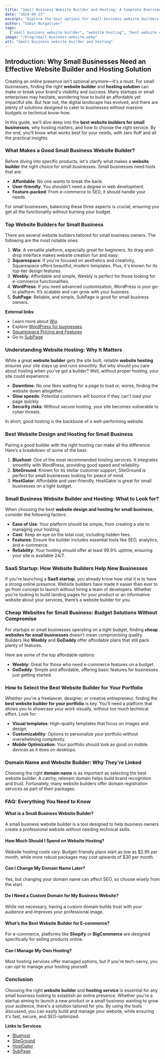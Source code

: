 ```yaml
---
title: "Small Business Website Builder and Hosting: A Complete Overview"
date: "2024-09-23"
excerpt: "Explore the best options for small business website builders and hosting to create a professional online presence with minimal effort."
author: "Sabyr Nurgaliyev"
tags:
  ["small business website builder", "website hosting", "best website design and hosting for small business"]
image: "/blog/small-business-website.webp"
alt: "Small business website builder and hosting"
---
```


## Introduction: Why Small Businesses Need an Effective Website Builder and Hosting Solution

Creating an online presence isn't optional anymore—it's a must. For small businesses, finding the right **website builder** and **hosting solution** can make or break your brand's visibility and success. Many startups or small enterprises may hesitate, wondering how to build an affordable yet impactful site. But fear not, the digital landscape has evolved, and there are plenty of solutions designed to cater to businesses without massive budgets or technical know-how.

In this guide, we'll dive deep into the **best website builders for small businesses**, why hosting matters, and how to choose the right service. By the end, you’ll know what works best for your needs, with zero fluff and all the practical insights.

### What Makes a Good Small Business Website Builder?

Before diving into specific products, let's clarify what makes a **website builder** the right choice for small businesses. Small businesses need tools that are:

- **Affordable**: No one wants to break the bank.
- **User-friendly**: You shouldn’t need a degree in web development.
- **Feature-packed**: From e-commerce to SEO, it should handle your needs.

For small businesses, balancing these three aspects is crucial, ensuring you get all the functionality without burning your budget.

### Top Website Builders for Small Business

There are several website builders tailored for small business owners. The following are the most notable ones:

1. **Wix**: A versatile platform, especially great for beginners. Its drag-and-drop interface makes website creation fun and easy.
2. **Squarespace**: If you're focused on aesthetics and creativity, Squarespace offers beautiful, modern templates. Plus, it's known for its top-tier design features.
3. **Weebly**: Affordable and simple, Weebly is perfect for those looking for e-commerce functionalities.
4. **WordPress**: If you need advanced customization, WordPress is your go-to platform. It’s scalable and can grow with your business.
5. **SubPage**: Reliable, and simple, SubPage is good for small business owners. 

**External links**:
- Learn more about [Wix](https://www.wix.com/)
- Explore [WordPress for businesses](https://wordpress.com/)
- [Squarespace Pricing and Features](https://www.squarespace.com/)
- Go to [SubPage](https://subpage.io/)

### Understanding Website Hosting: Why It Matters

While a great **website builder** gets the site built, reliable **website hosting** ensures your site stays up and runs smoothly. But why should you care about hosting when you’ve got a builder? Well, without proper hosting, your site could experience:

- **Downtime**: No one likes waiting for a page to load or, worse, finding the website down altogether.
- **Slow speeds**: Potential customers will bounce if they can't load your page quickly.
- **Security risks**: Without secure hosting, your site becomes vulnerable to cyber threats.

In short, good hosting is the backbone of a well-performing website.

### Best Website Design and Hosting for Small Business

Pairing a good builder with the right hosting can make all the difference. Here’s a breakdown of some of the best:

1. **Bluehost**: One of the most recommended hosting services. It integrates smoothly with WordPress, providing good speed and reliability.
2. **SiteGround**: Known for its stellar customer support, SiteGround is perfect for small businesses looking for peace of mind.
3. **HostGator**: Affordable and user-friendly, HostGator is great for small businesses on a tight budget.

### Small Business Website Builder and Hosting: What to Look for?

When choosing the best **website design and hosting for small business**, consider the following factors:

- **Ease of Use**: Your platform should be simple, from creating a site to managing your hosting.
- **Cost**: Keep an eye on the total cost, including hidden fees.
- **Features**: Ensure the builder includes essential tools like SEO, analytics, and e-commerce.
- **Reliability**: Your hosting should offer at least 99.9% uptime, ensuring your site is available 24/7.

### SaaS Startup: How Website Builders Help New Businesses

If you're launching a **SaaS startup**, you already know how vital it is to have a strong online presence. Website builders have made it easier than ever to go from concept to launch without hiring a team of developers. Whether you're looking to build landing pages for your product or an informative website about your services, there’s a website builder for you.

### Cheap Websites for Small Business: Budget Solutions Without Compromise

For startups or small businesses operating on a tight budget, finding **cheap websites for small businesses** doesn't mean compromising quality. Builders like **Weebly** and **GoDaddy** offer affordable plans that still pack plenty of features.

Here are some of the top affordable options:
- **Weebly**: Great for those who need e-commerce features on a budget.
- **GoDaddy**: Simple and affordable, offering basic features for businesses just getting started.

### How to Select the Best Website Builder for Your Portfolio

Whether you're a freelancer, designer, or creative entrepreneur, finding the **best website builder for your portfolio** is key. You’ll need a platform that allows you to showcase your work visually, without too much technical effort. Look for:

- **Visual templates**: High-quality templates that focus on images and design.
- **Customizability**: Options to personalize your portfolio without overwhelming complexity.
- **Mobile Optimization**: Your portfolio should look as good on mobile devices as it does on desktops.

### Domain Name and Website Builder: Why They're Linked

Choosing the right **domain name** is as important as selecting the best website builder. A catchy, relevant domain helps build brand recognition and trust. Fortunately, many website builders offer domain registration services as part of their packages.

### FAQ: Everything You Need to Know

#### What is a Small Business Website Builder?

A small business website builder is a tool designed to help business owners create a professional website without needing technical skills.

#### How Much Should I Spend on Website Hosting?

Website hosting costs vary. Budget-friendly plans start as low as $2.95 per month, while more robust packages may cost upwards of $30 per month.

#### Can I Change My Domain Name Later?

Yes, but changing your domain name can affect SEO, so choose wisely from the start.

#### Do I Need a Custom Domain for My Business Website?

While not necessary, having a custom domain builds trust with your audience and improves your professional image.

#### What’s the Best Website Builder for E-commerce?

For e-commerce, platforms like **Shopify** or **BigCommerce** are designed specifically for selling products online.

#### Can I Manage My Own Hosting?

Most hosting services offer managed options, but if you're tech-savvy, you can opt to manage your hosting yourself.

### Conclusion

Choosing the right **website builder** and **hosting service** is essential for any small business looking to establish an online presence. Whether you're a startup aiming to launch a new product or a small business wanting to grow your audience, there's a solution tailored for you. By using the tools discussed, you can easily build and manage your website, while ensuring it's fast, secure, and SEO-optimized.

**Links to Services**:
- [Bluehost](https://www.bluehost.com)
- [SiteGround](https://www.siteground.com)
- [HostGator](https://www.hostgator.com)
- [SubPage](https://subpage.io/)